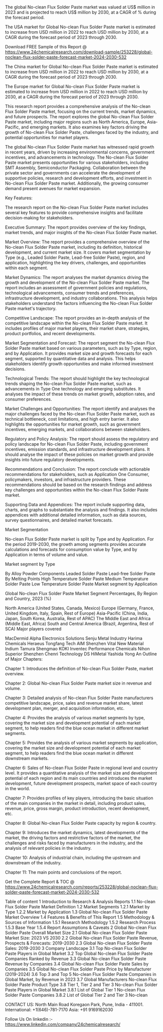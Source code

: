 The global No-clean Flux Solder Paste market was valued at US$ million in 2023 and is projected to reach US$ million by 2030, at a CAGR of % during the forecast period.

The USA market for Global No-clean Flux Solder Paste market is estimated to increase from USD million in 2022 to reach USD million by 2030, at a CAGR during the forecast period of 2023 through 2030.

Download FREE Sample of this Report @ https://www.24chemicalresearch.com/download-sample/253228/global-noclean-flux-solder-paste-forecast-market-2024-2030-532

The China market for Global No-clean Flux Solder Paste  market is estimated to increase from USD million in 2022 to reach USD million by 2030, at a CAGR during the forecast period of 2023 through 2030.

The Europe market for Global No-clean Flux Solder Paste market is estimated to increase from USD million in 2022 to reach USD million by 2030, at a CAGR during the forecast period of 2023 through 2030.

This research report provides a comprehensive analysis of the No-clean Flux Solder Paste market, focusing on the current trends, market dynamics, and future prospects. The report explores the global No-clean Flux Solder Paste market, including major regions such as North America, Europe, Asia-Pacific, and emerging markets. It also examines key factors driving the growth of No-clean Flux Solder Paste, challenges faced by the industry, and potential opportunities for market players.

The global No-clean Flux Solder Paste market has witnessed rapid growth in recent years, driven by increasing environmental concerns, government incentives, and advancements in technology. The No-clean Flux Solder Paste market presents opportunities for various stakeholders, including SMT Assembly, Semiconductor Packaging. Collaboration between the private sector and governments can accelerate the development of supportive policies, research and development efforts, and investment in No-clean Flux Solder Paste market. Additionally, the growing consumer demand present avenues for market expansion.

Key Features:

The research report on the No-clean Flux Solder Paste market includes several key features to provide comprehensive insights and facilitate decision-making for stakeholders.

Executive Summary: The report provides overview of the key findings, market trends, and major insights of the No-clean Flux Solder Paste market.

Market Overview: The report provides a comprehensive overview of the No-clean Flux Solder Paste market, including its definition, historical development, and current market size. It covers market segmentation by Type (e.g., Leaded Solder Paste, Lead-free Solder Paste), region, and application, highlighting the key drivers, challenges, and opportunities within each segment.

Market Dynamics: The report analyses the market dynamics driving the growth and development of the No-clean Flux Solder Paste market. The report includes an assessment of government policies and regulations, technological advancements, consumer trends and preferences, infrastructure development, and industry collaborations. This analysis helps stakeholders understand the factors influencing the No-clean Flux Solder Paste market's trajectory.

Competitive Landscape: The report provides an in-depth analysis of the competitive landscape within the No-clean Flux Solder Paste market. It includes profiles of major market players, their market share, strategies, product portfolios, and recent developments.

Market Segmentation and Forecast: The report segment the No-clean Flux Solder Paste market based on various parameters, such as by Type, region, and by Application. It provides market size and growth forecasts for each segment, supported by quantitative data and analysis. This helps stakeholders identify growth opportunities and make informed investment decisions.

Technological Trends: The report should highlight the key technological trends shaping the No-clean Flux Solder Paste market, such as advancements in Type One technology and emerging substitutes. It analyses the impact of these trends on market growth, adoption rates, and consumer preferences.

Market Challenges and Opportunities: The report identify and analyses the major challenges faced by the No-clean Flux Solder Paste market, such as technical bottleneck, cost limitations, and high entry barrier. It also highlights the opportunities for market growth, such as government incentives, emerging markets, and collaborations between stakeholders.

Regulatory and Policy Analysis: The report should assess the regulatory and policy landscape for No-clean Flux Solder Paste, including government incentives, emission standards, and infrastructure development plans. It should analyse the impact of these policies on market growth and provide insights into future regulatory developments.

Recommendations and Conclusion: The report conclude with actionable recommendations for stakeholders, such as Application One Consumer, policymakers, investors, and infrastructure providers. These recommendations should be based on the research findings and address key challenges and opportunities within the No-clean Flux Solder Paste market.

Supporting Data and Appendices: The report include supporting data, charts, and graphs to substantiate the analysis and findings. It also includes appendices with additional detailed information, such as data sources, survey questionnaires, and detailed market forecasts.

Market Segmentation

No-clean Flux Solder Paste market is split by Type and by Application. For the period 2019-2030, the growth among segments provides accurate calculations and forecasts for consumption value by Type, and by Application in terms of volume and value.

Market segment by Type

By Alloy Powder Components
Leaded Solder Paste
Lead-free Solder Paste
By Melting Points
High Temperature Solder Paste
Medium Temperature Solder Paste
Low Temperature Solder Paste
Market segment by Application

Global No-clean Flux Solder Paste Market Segment Percentages, By Region and Country, 2023 (%)

North America (United States, Canada, Mexico)
Europe (Germany, France, United Kingdom, Italy, Spain, Rest of Europe)
Asia-Pacific (China, India, Japan, South Korea, Australia, Rest of APAC)
The Middle East and Africa (Middle East, Africa)
South and Central America (Brazil, Argentina, Rest of SCA)
Major players covered

MacDermid Alpha Electronics Solutions
Senju Metal Industry
Harima Chemicals
Heraeus
Tongfang Tech
AIM
Shenzhen Vital New Material
Indium
Tamura
Shengmao
KOKI
Inventec Performance Chemicals
Nihon Superior
Shenzhen Chenri Technology
DS HiMetal
Yashida
Yong An
Outline of Major Chapters:

Chapter 1: Introduces the definition of No-clean Flux Solder Paste, market overview.

Chapter 2: Global No-clean Flux Solder Paste market size in revenue and volume.

Chapter 3: Detailed analysis of No-clean Flux Solder Paste manufacturers competitive landscape, price, sales and revenue market share, latest development plan, merger, and acquisition information, etc.

Chapter 4: Provides the analysis of various market segments by type, covering the market size and development potential of each market segment, to help readers find the blue ocean market in different market segments.

Chapter 5: Provides the analysis of various market segments by application, covering the market size and development potential of each market segment, to help readers find the blue ocean market in different downstream markets.

Chapter 6: Sales of No-clean Flux Solder Paste in regional level and country level. It provides a quantitative analysis of the market size and development potential of each region and its main countries and introduces the market development, future development prospects, market space of each country in the world.

Chapter 7: Provides profiles of key players, introducing the basic situation of the main companies in the market in detail, including product sales, revenue, price, gross margin, product introduction, recent development, etc.

Chapter 8: Global No-clean Flux Solder Paste capacity by region & country.

Chapter 9: Introduces the market dynamics, latest developments of the market, the driving factors and restrictive factors of the market, the challenges and risks faced by manufacturers in the industry, and the analysis of relevant policies in the industry.

Chapter 10: Analysis of industrial chain, including the upstream and downstream of the industry.

Chapter 11: The main points and conclusions of the report.

Get the Complete Report & TOC @ https://www.24chemicalresearch.com/reports/253228/global-noclean-flux-solder-paste-forecast-market-2024-2030-532

Table of content
1 Introduction to Research & Analysis Reports
1.1 No-clean Flux Solder Paste Market Definition
1.2 Market Segments
1.2.1 Market by Type
1.2.2 Market by Application
1.3 Global No-clean Flux Solder Paste Market Overview
1.4 Features & Benefits of This Report
1.5 Methodology & Sources of Information
1.5.1 Research Methodology
1.5.2 Research Process
1.5.3 Base Year
1.5.4 Report Assumptions & Caveats
2 Global No-clean Flux Solder Paste Overall Market Size
2.1 Global No-clean Flux Solder Paste Market Size: 2023 VS 2030
2.2 Global No-clean Flux Solder Paste Revenue, Prospects & Forecasts: 2019-2030
2.3 Global No-clean Flux Solder Paste Sales: 2019-2030
3 Company Landscape
3.1 Top No-clean Flux Solder Paste Players in Global Market
3.2 Top Global No-clean Flux Solder Paste Companies Ranked by Revenue
3.3 Global No-clean Flux Solder Paste Revenue by Companies
3.4 Global No-clean Flux Solder Paste Sales by Companies
3.5 Global No-clean Flux Solder Paste Price by Manufacturer (2019-2024)
3.6 Top 3 and Top 5 No-clean Flux Solder Paste Companies in Global Market, by Revenue in 2023
3.7 Global Manufacturers No-clean Flux Solder Paste Product Type
3.8 Tier 1, Tier 2 and Tier 3 No-clean Flux Solder Paste Players in Global Market
3.8.1 List of Global Tier 1 No-clean Flux Solder Paste Companies
3.8.2 List of Global Tier 2 and Tier 3 No-clean

CONTACT US:
North Main Road Koregaon Park, Pune, India - 411001.
International: +1(646)-781-7170
Asia: +91 9169162030

Follow Us On linkedin :- https://www.linkedin.com/company/24chemicalresearch/
